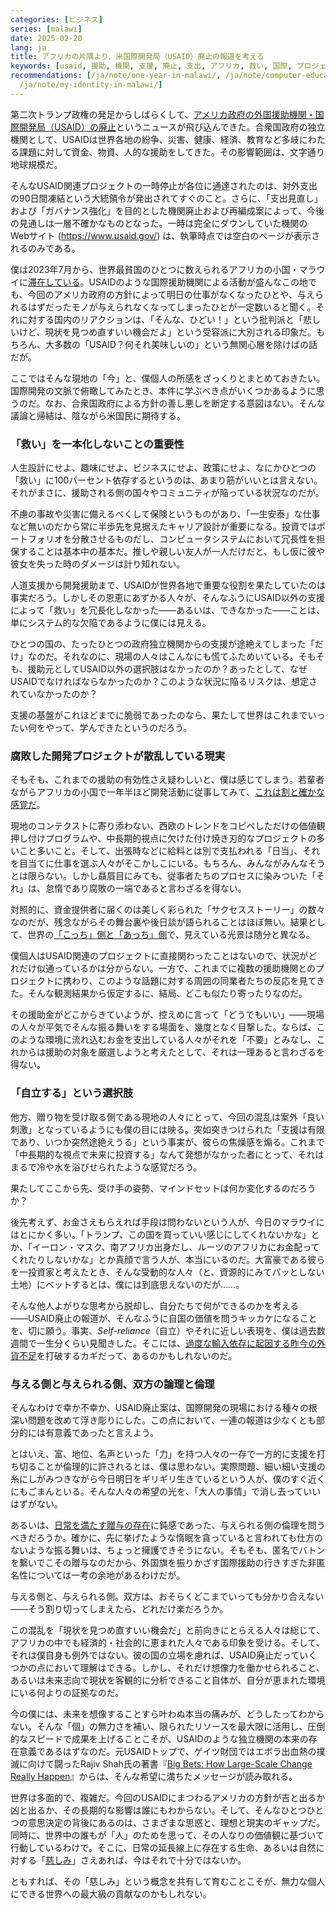 ```yaml
---
categories: [ビジネス]
series: [malawi]
date: 2025-02-20
lang: ja
title: アフリカの片隅より、米国際開発局（USAID）廃止の報道を考える
keywords: [usaid, 援助, 機関, 支援, 廃止, 支出, アフリカ, 救い, 国際, プロジェクト]
recommendations: [/ja/note/one-year-in-malawi/, /ja/note/computer-education-in-malawi/,
  /ja/note/my-identity-in-malawi/]
---
```


第二次トランプ政権の発足からしばらくして、[アメリカ政府の外国援助機関・国際開発局（USAID）の廃止](https://www.bbc.com/japanese/articles/c4gwqnk37kko)というニュースが飛び込んできた。合衆国政府の独立機関として、USAIDは世界各地の紛争、災害、健康、経済、教育など多岐にわたる課題に対して資金、物資、人的な援助をしてきた。その影響範囲は、文字通り地球規模だ。

そんなUSAID関連プロジェクトの一時停止が各位に通達されたのは、対外支出の90日間凍結という大統領令が発出されてすぐのこと。さらに、「支出見直し」および「ガバナンス強化」を目的とした機関廃止および再編成案によって、今後の見通しは一層不確かなものとなった。一時は完全にダウンしていた機関のWebサイト (https://www.usaid.gov/) は、執筆時点では空白のページが表示されるのみである。

僕は2023年7月から、世界最貧国のひとつに数えられるアフリカの小国・マラウイに[滞在している](https://takuti.me/ja/malawi/)。USAIDのような国際援助機関による活動が盛んなこの地でも、今回のアメリカ政府の方針によって明日の仕事がなくなったひとや、与えられるはずだったモノが与えられなくなってしまったひとが一定数いると聞く。それに対する国内のリアクションは、「そんな、ひどい！」という批判派と「悲しいけど、現状を見つめ直すいい機会だよ」という受容派に大別される印象だ。もちろん、大多数の「USAID？何それ美味しいの」という無関心層を除けばの話だが。

ここではそんな現地の「今」と、僕個人の所感をざっくりとまとめておきたい。国際開発の文脈で俯瞰してみたとき、本件に学ぶべき点がいくつかあるように思うのだ。なお、合衆国政府による方針の善し悪しを断定する意図はない。そんな議論と帰結は、陰ながら米国民に期待する。

### 「救い」を一本化しないことの重要性

人生設計にせよ、趣味にせよ、ビジネスにせよ、政策にせよ、なにかひとつの「救い」に100パーセント依存するというのは、あまり筋がいいとは言えない。それがまさに、援助される側の国々やコミュニティが陥っている状況なのだが。

不慮の事故や災害に備えるべくして保険というものがあり、「一生安泰」な仕事など無いのだから常に半歩先を見据えたキャリア設計が重要になる。投資ではポートフォリオを分散させるものだし、コンピュータシステムにおいて冗長性を担保することは基本中の基本だ。推しや親しい友人が一人だけだと、もし仮に彼や彼女を失った時のダメージは計り知れない。

人道支援から開発援助まで、USAIDが世界各地で重要な役割を果たしていたのは事実だろう。しかしその恩恵にあずかる人々が、そんなふうにUSAID以外の支援によって「救い」を冗長化しなかった――あるいは、できなかった――ことは、単にシステム的な欠陥であるように僕には見える。

ひとつの国の、たったひとつの政府独立機関からの支援が途絶えてしまった「だけ」なのだ。それなのに、現場の人々はこんなにも慌てふためいている。そもそも、援助元としてUSAID以外の選択肢はなかったのか？あったとして、なぜUSAIDでなければならなかったのか？このような状況に陥るリスクは、想定されていなかったのか？

支援の基盤がこれほどまでに脆弱であったのなら、果たして世界はこれまでいったい何をやって、学んできたというのだろう。

### 腐敗した開発プロジェクトが散乱している現実

そもそも、これまでの援助の有効性さえ疑わしいと、僕は感じてしまう。若輩者ながらアフリカの小国で一年半ほど開発活動に従事してみて、[これは割と確かな感覚だ](/ja/note/one-year-in-malawi/)。

現地のコンテクストに寄り添わない、西欧のトレンドをコピペしただけの価値観押し付けプログラムや、中長期的視点に欠けた付け焼き刃的なプロジェクトの多いこと多いこと。そして、出張時などに給料とは別で支払われる「日当」、それを目当てに仕事を選ぶ人々がそこかしこにいる。もちろん、みんながみんなそうとは限らない。しかし贔屓目にみても、従事者たちのプロセスに染みついた「それ」は、怠惰であり腐敗の一端であると言わざるを得ない。

対照的に、資金提供者に届くのは美しく彩られた「サクセスストーリー」の数々なのだが、残念ながらその舞台裏や後日談が語られることはほぼ無い。結果として、世界の[「こっち」側と「あっち」側](/ja/note/my-identity-in-malawi/)で、見えている光景は随分と異なる。

僕個人はUSAID関連のプロジェクトに直接関わったことはないので、状況がどれだけ似通っているかは分からない。一方で、これまでに複数の援助機関とのプロジェクトに携わり、このような話題に対する周囲の同業者たちの反応を見てきた。そんな観測結果から仮定するに、結局、どこも似たり寄ったりなのだ。

その援助金がどこからきていようが、控えめに言って「どうでもいい」――現場の人々が平気でそんな振る舞いをする場面を、幾度となく目撃した。ならば、このような環境に流れ込むお金を支出している人々がそれを「不要」とみなし、これからは援助の対象を厳選しようと考えたとして、それは一理あると言わざるを得ない。

### 「自立する」という選択肢

他方、贈り物を受け取る側である現地の人々にとって、今回の混乱は案外「良い刺激」となっているようにも僕の目には映る。突如突きつけられた「支援は有限であり、いつか突然途絶えうる」という事実が、彼らの焦燥感を煽る。これまで「中長期的な視点で未来に投資する」なんて発想がなかった者にとって、それはまるで冷や水を浴びせられたような感覚だろう。

果たしてここから先、受け手の姿勢、マインドセットは何か変化するのだろうか？

後先考えず、お金さえもらえれば手段は問わないという人が、今日のマラウイにはとにかく多い。「トランプ、この国を買っていい感じにしてくれないかな」とか、「イーロン・マスク、南アフリカ出身だし、ルーツのアフリカにお金配ってくれたりしないかな」とか真顔で言う人が、本当にいるのだ。大富豪である彼らを一投資家と考えたとき、そんな受動的な人々（と、資源的にみてパッとしない土地）にベットするとは、僕には到底思えないのだが……。

そんな他人よがりな思考から脱却し、自分たちで何ができるのかを考える――USAID廃止の報道が、そんなふうに自国の価値を問うキッカケになることを、切に願う。事実、*Self-reliance*（自立）やそれに近しい表現を、僕は過去数週間で一生分くらい見聞きした。そこには、[過度な輸入依存に起因する昨今の外貨不足](https://mwnation.com/forex-woes-continue-companies-crippled/)を打破するカギだって、あるのかもしれないのだ。

### 与える側と与えられる側、双方の論理と倫理

そんなわけで幸か不幸か、USAID廃止案は、国際開発の現場における種々の根深い問題を改めて浮き彫りにした。この点において、一連の報道は少なくとも部分的には有意義であったと言えよう。

とはいえ、富、地位、名声といった「力」を持つ人々の一存で一方的に支援を打ち切ることが倫理的に許されるとは、僕は思わない。実際問題、細い細い支援の糸にしがみつきながら今日明日をギリギリ生きているという人が、僕のすぐ近くにもごまんといる。そんな人々の希望の光を、「大人の事情」で消し去っていいはずがない。

あるいは、[日常を満たす贈与の存在](/ja/note/the-gifts-in-the-world/)に鈍感であった、与えられる側の倫理を問うべきだろうか。確かに、先に挙げたような惰眠を貪っていると言われても仕方のないような振る舞いは、ちょっと擁護できそうにない。そもそも、匿名でバトンを繋いでこその贈与なのだから、外国旗を振りかざす国際援助の行きすぎた非匿名性については一考の余地があるわけだが。

与える側と、与えられる側。双方は、おそらくどこまでいっても分かり合えない――そう割り切ってしまえたら、どれだけ楽だろうか。

この混乱を「現状を見つめ直すいい機会だ」と前向きにとらえる人々は総じて、アフリカの中でも経済的・社会的に恵まれた人々である印象を受ける。そして、それは僕自身も例外ではない。彼の国の立場を慮れば、USAID廃止だっていくつかの点において理解はできる。しかし、それだけ想像力を働かせられること、あるいは未来志向で現状を客観的に分析できること自体が、自分が恵まれた環境にいる何よりの証拠なのだ。

今の僕には、未来を想像することすら叶わぬ本当の痛みが、どうしたってわからない。そんな「個」の無力さを補い、限られたリソースを最大限に活用し、圧倒的なスピードで成果を上げることこそが、USAIDのような独立機関の本来の存在意義であるはずなのだ。元USAIDトップで、ゲイツ財団ではエボラ出血熱の撲滅に向けて闘ったRajiv Shah氏の著書『[Big Bets: How Large-Scale Change Really Happen](https://amzn.to/4b6J0kO)』からは、そんな希望に満ちたメッセージが読み取れる。

世界は多面的で、複雑だ。今回のUSAIDにまつわるアメリカの方針が吉と出るか凶と出るか、その長期的な影響は誰にもわからない。そして、そんなひとつひとつの意思決定の背後にあるのは、さまざまな思惑と、理想と現実のギャップだ。同時に、世界中の誰もが「人」のためを思って、その人なりの価値観に基づいて行動しているわけで。そこに、日常の延長線上に存在する生命、あるいは自然に対する「[慈しみ](/ja/note/2021/)」さえあれば、今はそれで十分ではないか。

ともすれば、その「慈しみ」という概念を共有して育むことこそが、無力な個人にできる世界への最大級の貢献なのかもしれない。
